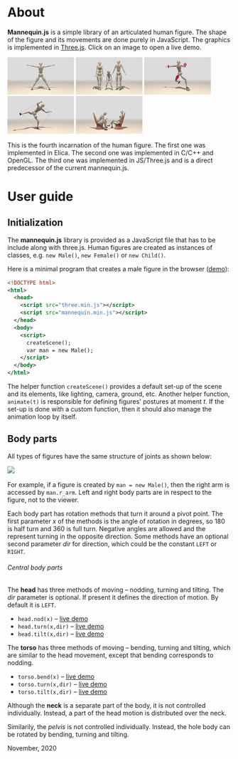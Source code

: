 # About
**Mannequin.js** is a simple library of an articulated human figure. The shape of the figure
and its movements are done purely in JavaScript. The graphics is implemented in
[Three.js](threejs.org). Click on an image to open a live demo.

[<img src="demos/snapshots/demo-mannequin-01.jpg" width="150">](https://boytchev.github.io/mannequin.js/demos/demo-mannequin-01.html)
[<img src="demos/snapshots/demo-mannequin-02.jpg" width="150">](https://boytchev.github.io/mannequin.js/demos/demo-mannequin-02.html)
[<img src="demos/snapshots/demo-mannequin-03.jpg" width="150">](https://boytchev.github.io/mannequin.js/demos/demo-mannequin-03.html)
[<img src="demos/snapshots/demo-mannequin-04.jpg" width="150">](https://boytchev.github.io/mannequin.js/demos/demo-mannequin-04.html)
[<img src="demos/snapshots/demo-mannequin-05.jpg" width="150">](https://boytchev.github.io/mannequin.js/demos/demo-mannequin-05.html)

This is the fourth incarnation of the human figure. The first one was implemented
in Elica. The second one was implemented in C/C++ and OpenGL. The third one
was implemented in JS/Three.js and is a direct predecessor of the current mannequin.js.


# User guide


## Initialization

The **mannequin.js** library is provided as a JavaScript file that has to
be include along with three.js. Human figures are created as instances of classes, e.g. `new Male()`, `new Female()` or `new Child()`.

Here is a minimal program that creates a male figure in the browser ([demo](https://boytchev.github.io/mannequin.js/docs/example-minimal.html)):

``` xml
<!DOCTYPE html>
<html>
  <head>
    <script src="three.min.js"></script>
    <script src="mannequin.min.js"></script>
  </head>
  <body>
    <script>
      createScene();
      var man = new Male();
    </script>
  </body>
</html>
```

The helper function `createScene()` provides a default set-up of the scene and its elements, like lighting, camera, ground, etc. Another helper function, `animate(t)` is responsible for defining figures' postures at moment *t*. If the set-up is done with a custom function, then it should also manage the animation loop by itself.


## Body parts

All types of figures have the same structure of joints as shown below:

[<img src="snapshots/body-parts.jpg" width="500">](snapshots/body-parts.jpg)

For example, if a figure is created by `man = new Male()`, then the right
arm is accessed by `man.r_arm`. Left and right body parts are in respect
to the figure, not to the viewer.

Each body part has rotation methods that turn it around a pivot point.
The first parameter *x* of the methods is the angle of rotation in degrees,
so 180 is half turn and 360 is full turn. Negative angles are allowed and
the represent turning in the opposite direction. Some methods have an optional
second parameter *dir* for direction, which could be the constant `LEFT` or
`RIGHT`.

###### Central body parts

The **head** has three methods of moving &ndash; nodding, turning and tilting. The *dir* parameter is optional. If present it defines the direction of motion. By default it is `LEFT`.

* `head.nod(x)` &ndash; [live demo](example-head-nod.html)
* `head.turn(x,dir)` &ndash; [live demo](example-head-turn.html)
* `head.tilt(x,dir)` &ndash; [live demo](example-head-tilt.html)

The **torso** has three methods of moving &ndash; bending, turning and tilting, which are similar to the head movement, except that bending corresponds to nodding.

* `torso.bend(x)` &ndash; [live demo](example-torso-bend.html)
* `torso.turn(x,dir)` &ndash; [live demo](example-head-turn.html)
* `torso.tilt(x,dir)` &ndash; [live demo](example-head-tilt.html)

Although the **neck** is a separate part of the body, it is not controlled individually. Instead, a part of the head motion is distributed over the neck.

Similarily, the *pelvis* is not controlled individually. Instead, the hole body can be rotated by bending, turning and tilting.




November, 2020

